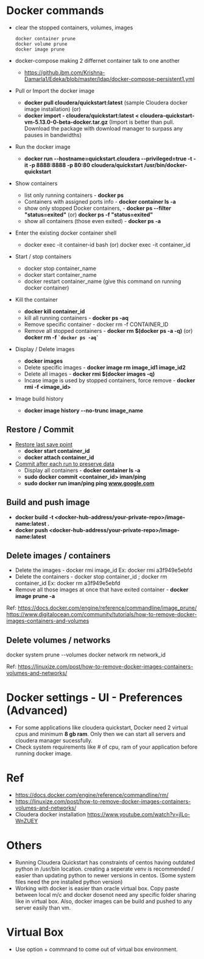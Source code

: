 # Docker commands
- clear the stopped containers, volumes, images
   ```
   docker container prune
   docker volume prune
   docker image prune
   ```
- docker-compose making 2 differnet container talk to one another 
   - https://github.ibm.com/Krishna-Damarla1/Edeka/blob/master/ldap/docker-compose-persistent1.yml
   
- Pull or Import the docker image 
    - **docker pull cloudera/quickstart:latest** (sample Cloudera docker image installation)
          (or)
    - **docker import - cloudera/quickstart:latest < cloudera-quickstart-vm-5.13.0-0-beta-docker.tar.gz** (Import is better than pull. Download the package with download manager to surpass any pauses in bandwidths)
- Run the docker image
    - **docker run --hostname=quickstart.cloudera --privileged=true -t -it -p 8888:8888 -p 80:80 cloudera/quickstart /usr/bin/docker-quickstart**
- Show containers 
  - list only running containers - **docker ps**
  - Containers with assigned ports info - **docker container ls -a**
  - show only stopped Docker containers,  - **docker ps --filter "status=exited"** (or) **docker ps -f "status=exited"**
  - show all containers (those even exited) - **docker ps -a**
- Enter the existing docker container shell
    - docker exec -it container-id bash (or) docker exec -it container_id
- Start / stop containers
    - docker stop container_name
    - docker start container_name
    - docker restart container_name (give this command on running docker container)
- Kill the container 
  - **docker kill container_id**
  - kill all running containers - **docker ps -aq** 
  - Remove specific container - docker rm -f CONTAINER_ID
  - Remove all stopped containers - **docker rm $(docker ps -a -q)**  (or) **docker rm -f `` `docker ps -aq` ``**
- Display / Delete images 
  - **docker images**
  - Delete specific images - **docker image rm image_id1 image_id2**   
  - Delete all images - **docker rmi $(docker images -q)**
  - Incase image is used by stopped containers, force remove - **docker rmi -f <image_id>**
- Image build history
  - **docker image history --no-trunc image_name**

## Restore / Commit 
- [Restore last save point](https://stackoverflow.com/a/19616598/5757129)
    - **docker start container_id**
    - **docker attach container_id**
- [Commit after each run to preserve data](https://stackoverflow.com/a/19586345/5757129)
    - Display all containers -  **docker container ls -a**
    - **sudo docker commit <container_id> iman/ping**
    - **sudo docker run iman/ping ping www.google.com**

 ## Build and push image
  - **docker build -t <docker-hub-address/your-private-repo>/image-name:latest .**
  - **docker push <docker-hub-address/your-private-repo>/image-name:latest**

## Delete images / containers
- Delete the images -  docker rmi image_id Ex: docker rmi a3f949e5ebfd
- Delete the containers - docker stop container_id ; docker rm container_id Ex: docker rm a3f949e5ebfd
- Remove all those images at once that have exited container - **docker image prune -a** 
 
 Ref: https://docs.docker.com/engine/reference/commandline/image_prune/
      https://www.digitalocean.com/community/tutorials/how-to-remove-docker-images-containers-and-volumes
      
 ## Delete volumes / networks 
 
 docker system prune --volumes
 docker network rm network_id
 
 Ref: https://linuxize.com/post/how-to-remove-docker-images-containers-volumes-and-networks/

# Docker settings - UI - Preferences (Advanced)

- For some applications like cloudera quickstart,  Docker need 2 virtual cpus and minimum **8 gb ram**. Only then we can start all servers and cloudera manager sucessfully.
- Check system requirements like # of cpu, ram of your application before running docker image.

# Ref
- https://docs.docker.com/engine/reference/commandline/rm/
- https://linuxize.com/post/how-to-remove-docker-images-containers-volumes-and-networks/
- Cloudera docker installation https://www.youtube.com/watch?v=jILo-WnZUEY

# Others
-  Running Cloudera Quickstart has constraints of centos having outdated python in /usr/bin location. creating a seperate venv  is recommended / easier than updating python to newer versions in centos. (Some system files need the pre installed python version)
- Working with docker is easier than oracle virtual box. Copy paste between local m/c and docker dosenot need any specific folder sharing like in virtual box. Also, docker images can be build and pushed to any server easily than vm. 
 
# Virtual Box
- Use option + commnand to come out of virtual box environment. 
